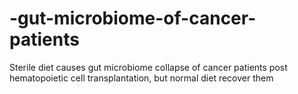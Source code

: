 # -gut-microbiome-of-cancer-patients
Sterile diet causes gut microbiome collapse of cancer patients post hematopoietic cell transplantation, but normal diet recover them

